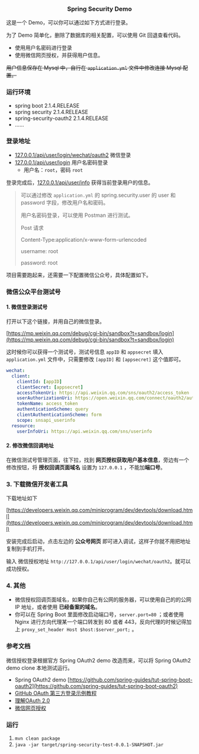 <h3 align="center">Spring Security Demo</h3>


这是一个 Demo，可以你可以通过如下方式进行登录。

为了 Demo 简单化，删除了数据库的相关配置，可以使用 Git 回退查看代码。

* 使用用户名密码进行登录
* 使用微信网页授权，并获得用户信息。

~~用户信息保存在 Mysql 中，自行在 `application.yml` 文件中修改连接 Mysql 配置。~~

### 运行环境

* spring boot 2.1.4.RELEASE
* spring security 2.1.4.RELEASE
* spring-security-oauth2 2.1.4.RELEASE
* ……

### 登录地址

* [127.0.0.1/api/user/login/wechat/oauth2](127.0.0.1/api/user/login/wechat/oauth2)  微信登录
* [127.0.0.1/api/user/login](127.0.0.1/api/user/login) 用户名密码登录
  * 用户名：`root`，密码 `root`

登录完成后，[127.0.0.1/api/user/info](127.0.0.1/api/user/info) 获得当前登录用户的信息。


> 可以通过修改 `application.yml` 的 spring.security.user 的 user 和 password 字段，修改用户名和密码。
>
> 用户名密码登录，可以使用 Postman 进行测试。
>
> Post 请求
>
> Content-Type:application/x-www-form-urlencoded
>
> username: root
>
> password: root



项目需要跑起来，还需要一下配置微信公众号，具体配置如下。

### 微信公众平台测试号

#### 1. 微信登录测试号

打开以下这个链接，并用自己的微信登录。

[https://mp.weixin.qq.com/debug/cgi-bin/sandbox?t=sandbox/login](https://mp.weixin.qq.com/debug/cgi-bin/sandbox?t=sandbox/login)

这时候你可以获得一个测试号，测试号信息 `appID` 和 `appsecret` 填入 `application.yml` 文件中，只需要修改 `[appID]` 和 `[appsecret]` 这个值即可。



```yaml
wechat:
  client:
    clientId: [appID]
    clientSecret: [appsecret]
    accessTokenUri: https://api.weixin.qq.com/sns/oauth2/access_token
    userAuthorizationUri: https://open.weixin.qq.com/connect/oauth2/authorize
    tokenName: access_token
    authenticationScheme: query
    clientAuthenticationScheme: form
    scope: snsapi_userinfo
  resource:
    userInfoUri: https://api.weixin.qq.com/sns/userinfo
```



#### 2. 修改微信回调地址

在微信测试号管理页面，往下拉，找到 **网页授权获取用户基本信息**，旁边有一个修改按钮，将 **授权回调页面域名** 设置为 `127.0.0.1` ，不能加**端口号**。



### 3. 下载微信开发者工具

下载地址如下

[https://developers.weixin.qq.com/miniprogram/dev/devtools/download.html](https://developers.weixin.qq.com/miniprogram/dev/devtools/download.html)

 安装完成后启动，点击左边的 **公众号网页** 即可进入调试，这样子你就不用把地址复制到手机打开。

输入 微信授权地址 `http://127.0.0.1/api/user/login/wechat/oauth2`。就可以成功授权。



### 4. 其他

* 微信授权回调页面域名，如果你自己有公网的服务器，可以使用自己的的公网 IP 地址，或者使用 **已经备案的域名**。
* 你可以在 Spring Boot 里面修改启动端口号，`server.port=80` ；或者使用 Nginx 进行方向代理某一个端口转发到 80 或者 443，反向代理的时候记得加上 `proxy_set_header Host $host:$server_port;` 。



### 参考文档

微信授权登录根据官方 Spring OAuth2 demo 改造而来，可以将 Spring OAuth2 demo clone 本地测试运行。

* Spring OAuth2 demo [https://github.com/spring-guides/tut-spring-boot-oauth2](https://github.com/spring-guides/tut-spring-boot-oauth2)
* [GitHub OAuth 第三方登录示例教程](http://www.ruanyifeng.com/blog/2019/04/github-oauth.html)
* [理解OAuth 2.0](http://www.ruanyifeng.com/blog/2014/05/oauth_2_0.html)
* [微信网页授权](https://mp.weixin.qq.com/wiki?t=resource/res_main&id=mp1421140842)




### 运行

1. `mvn clean package`
2. `java -jar target/spring-security-test-0.0.1-SNAPSHOT.jar`
